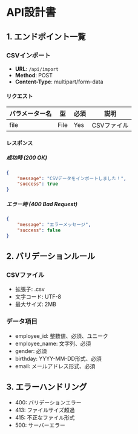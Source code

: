 # API設計書

## 1. エンドポイント一覧

### CSVインポート
- **URL**: `/api/import`
- **Method**: POST
- **Content-Type**: multipart/form-data

#### リクエスト
| パラメーター名 | 型     | 必須 | 説明 |
|------------|--------|------|------|
| file      | File   | Yes  | CSVファイル |

#### レスポンス
##### 成功時 (200 OK)
```json
{
    "message": "CSVデータをインポートしました！",
    "success": true
}
```

##### エラー時 (400 Bad Request)
```json
{
    "message": "エラーメッセージ",
    "success": false
}
```

## 2. バリデーションルール

### CSVファイル
- 拡張子: .csv
- 文字コード: UTF-8
- 最大サイズ: 2MB

### データ項目
- employee_id: 整数値、必須、ユニーク
- employee_name: 文字列、必須
- gender: 必須
- birthday: YYYY-MM-DD形式、必須
- email: メールアドレス形式、必須

## 3. エラーハンドリング
- 400: バリデーションエラー
- 413: ファイルサイズ超過
- 415: 不正なファイル形式
- 500: サーバーエラー
